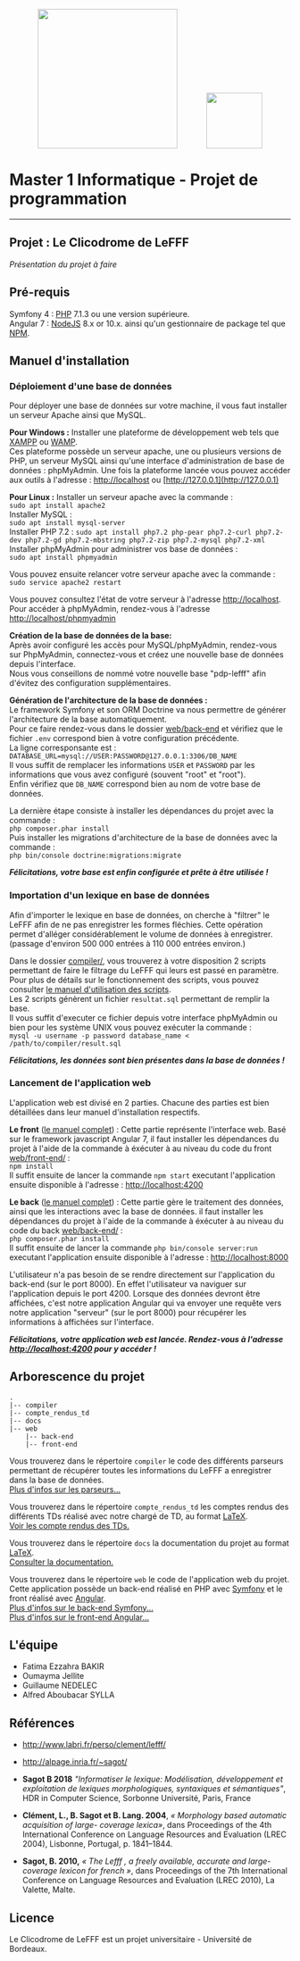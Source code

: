 <p align="center" style="display: flex; 
align-items: baseline; 
justify-content: space-evenly;
flex-direction: row";
>
<img src="https://www.u-bordeaux.fr/var/ezdemo_site/storage/images/media/site-institutionnel/images/images-blandine-test/banniere-idv-gif-anime/16065-1-fre-FR/Banniere-idv-gif-anime_Grande.gif" style="width:250px">
<img src="http://www.labri.fr/perso/bpinaud/images/logo-LaBRI-2011.jpg" style="width:100px">
</p>

# Master 1 Informatique - Projet de programmation
-----------------
## Projet : Le Clicodrome de LeFFF

*Présentation du projet à faire*


## Pré-requis
Symfony 4 : [PHP](http://php.net/downloads.php) 7.1.3 ou une version supérieure.  
Angular 7 : [NodeJS](https://nodejs.org/en/download/) 8.x or 10.x. ainsi qu'un gestionnaire de package tel que [NPM](https://www.npmjs.com/get-npm).


## Manuel d'installation

### **Déploiement d'une base de données**
Pour déployer une base de données sur votre machine, il vous faut installer un serveur Apache ainsi que MySQL.   
    
__Pour Windows :__ Installer une plateforme de développement web tels que [XAMPP](https://www.apachefriends.org/fr/download.html) ou [WAMP](http://www.wampserver.com).   
Ces plateforme possède un serveur apache, une ou plusieurs versions de PHP, un serveur MySQL ainsi qu'une interface d'administration de base de données : phpMyAdmin.
Une fois la plateforme lancée vous pouvez accéder aux outils à l'adresse : [http://localhost](http://localhost) ou [http://127.0.0.1](http://127.0.0.1)
  
__Pour Linux :__ Installer un serveur apache avec la commande :  
```sudo apt install apache2```   
Installer MySQL :   
```sudo apt install mysql-server```  
Installer PHP 7.2 : 
```sudo apt install php7.2 php-pear php7.2-curl php7.2-dev php7.2-gd php7.2-mbstring php7.2-zip php7.2-mysql php7.2-xml```  
Installer phpMyAdmin pour administrer vos base de données :   
```sudo apt install phpmyadmin```  

Vous pouvez ensuite relancer votre serveur apache avec la commande :  
```sudo service apache2 restart```

Vous pouvez consultez l'état de votre serveur à l'adresse [http://localhost](http://localhost). Pour accéder à phpMyAdmin, rendez-vous à l'adresse [http://localhost/phpmyadmin](http://localhost/phpmyadmin)

__Création de la base de données de la base:__  
Après avoir configuré les accès pour MySQL/phpMyAdmin, rendez-vous sur PhpMyAdmin, connectez-vous et créez une nouvelle base de données depuis l'interface.  
Nous vous conseillons de nommé votre nouvelle base "pdp-lefff" afin d'évitez des configuration supplémentaires.

__Génération de l'architecture de la base de données :__  
Le framework Symfony et son ORM Doctrine va nous permettre de générer l'architecture de la base automatiquement.  
Pour ce faire rendez-vous dans le dossier [web/back-end](web/back-end) et vérifiez que le fichier `.env` correspond bien à votre configuration précédente.  
La ligne corresponsante est : `DATABASE_URL=mysql://USER:PASSWORD@127.0.0.1:3306/DB_NAME`  
Il vous suffit de remplacer les informations `USER` et `PASSWORD` par les informations que vous avez configuré (souvent "root" et "root").  
Enfin vérifiez que `DB_NAME` correspond bien au nom de votre base de données.

La dernière étape consiste à installer les dépendances du projet avec la commande :  
`php composer.phar install`  
Puis installer les migrations d'architecture de la base de données avec la commande :  
`php bin/console doctrine:migrations:migrate`

***Félicitations, votre base est enfin configurée et prête à être utilisée !***


### **Importation d'un lexique en base de données**

Afin d'importer le lexique en base de données, on cherche à "filtrer" le LeFFF afin de ne pas enregistrer les formes fléchies.
Cette opération permet d'alléger considérablement le volume de données à enregistrer. (passage d'environ 500 000 entrées à 110 000 entrées environ.)

Dans le dossier [compiler/](compiler/), vous trouverez à votre disposition 2 scripts permettant de faire le filtrage du LeFFF qui leurs est passé en paramètre.
Pour plus de détails sur le fonctionnement des scripts, vous pouvez consulter [le manuel d'utilisation des scripts](compiler/README.md).  
Les 2 scripts génèrent un fichier `resultat.sql` permettant de remplir la base.  
Il vous suffit d'executer ce fichier depuis votre interface phpMyAdmin ou bien pour les système UNIX vous pouvez exécuter la commande :  
`mysql -u username -p password database_name < /path/to/compiler/result.sql`

***Félicitations, les données sont bien présentes dans la base de données !***

### **Lancement de l'application web**

L'application web est divisé en 2 parties. Chacune des parties est bien détaillées dans leur manuel d'installation respectifs.

__Le front__ ([le manuel complet](web/front-end)) : 
Cette partie représente l'interface web. Basé sur le framework javascript Angular 7, 
il faut installer les dépendances du projet à l'aide de la commande à éxécuter à au niveau du code du front [web/front-end/](web/front-end) :  
`npm install`  
Il suffit ensuite de lancer la commande `npm start` executant l'application ensuite disponible à l'adresse : [http://localhost:4200](http://localhost:4200)


__Le back__ ([le manuel complet](web/back-end)) : 
Cette partie gère le traitement des données, ainsi que les interactions avec la base de données.
il faut installer les dépendances du projet à l'aide de la commande à éxécuter à au niveau du code du back [web/back-end/](web/back-end) :  
`php composer.phar install`  
Il suffit ensuite de lancer la commande `php bin/console server:run` executant l'application ensuite disponible à l'adresse : [http://localhost:8000](http://localhost:8000)

L'utilisateur n'a pas besoin de se rendre directement sur l'application du back-end (sur le port 8000).
En effet l'utilisateur va naviguer sur l'application depuis le port 4200. 
Lorsque des données devront être affichées, c'est notre application Angular qui va envoyer une requête vers notre application "serveur" (sur le port 8000) pour récupérer les informations à affichées sur l'interface.

***Félicitations, votre application web est lancée. Rendez-vous à l'adresse [http://localhost:4200](http://localhost:4200) pour y accéder !***


## Arborescence du projet
```
.
|-- compiler
|-- compte_rendus_td
|-- docs
|-- web
    |-- back-end
    |-- front-end
```
Vous trouverez dans le répertoire ``` compiler ```  le code des différents parseurs permettant de récupérer toutes les informations du LeFFF a enregistrer dans la base de données.   
[Plus d'infos sur les parseurs...](compiler/)

Vous trouverez dans le répertoire ``` compte_rendus_td ``` les comptes rendus des différents TDs réalisé avec notre chargé de TD, au format [LaTeX](https://www.latex-project.org/).  
[Voir les compte rendus des TDs.](compte_rendus_td/)

Vous trouverez dans le répertoire ``` docs ```  la documentation du projet au format [LaTeX](https://www.latex-project.org/).  
[Consulter la documentation.](docs/)

Vous trouverez dans le répertoire ``` web ```  le code de l'application web du projet. Cette application possède un back-end réalisé en PHP avec [Symfony](https://symfony.com/) et le front réalisé avec [Angular](https://angular.io/).  
[Plus d'infos sur le back-end Symfony...](web/back-end/)   
[Plus d'infos sur le front-end Angular...](web/front-end/)

## L'équipe

* Fatima Ezzahra BAKIR
* Oumayma Jellite
* Guillaume NEDELEC
* Alfred Aboubacar SYLLA
  
## Références

* http://www.labri.fr/perso/clement/lefff/
                            
* http://alpage.inria.fr/~sagot/
                                 
* **Sagot B 2018** *"Informatiser le lexique: Modélisation, développement et exploitation de lexiques morphologiques, syntaxiques et sémantiques"*, HDR in Computer Science, Sorbonne Université, Paris, France
        
* **Clément, L., B. Sagot et B. Lang. 2004**, *« Morphology based automatic acquisition of large- coverage lexica»*, dans Proceedings of the 4th International Conference on Language Resources and Evaluation (LREC 2004), Lisbonne, Portugal, p. 1841–1844.
                 
* **Sagot, B. 2010,** *« The Lefff , a freely available, accurate and large-coverage lexicon for french »*, dans Proceedings of the 7th International Conference on Language Resources and Evaluation (LREC 2010), La Valette, Malte.

## Licence
Le Clicodrome de LeFFF est un projet universitaire - Université de Bordeaux. 

